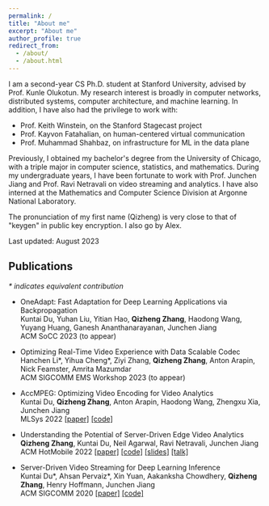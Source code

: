 ```yaml
---
permalink: /
title: "About me"
excerpt: "About me"
author_profile: true
redirect_from: 
  - /about/
  - /about.html
---
```


I am a second-year CS Ph.D. student at Stanford University, advised by Prof. Kunle Olukotun. My research interest is broadly in computer networks, distributed systems, computer architecture, and machine learning. In addition, I have also had the privilege to work with:
- Prof. Keith Winstein, on the Stanford Stagecast project
- Prof. Kayvon Fatahalian, on human-centered virtual communication
- Prof. Muhammad Shahbaz, on infrastructure for ML in the data plane

Previously, I obtained my bachelor's degree from the University of Chicago, with a triple major in computer science, statistics, and mathematics. During my undergraduate years, I have been fortunate to work with Prof. Junchen Jiang and Prof. Ravi Netravali on video streaming and analytics. I have also interned at the Mathematics and Computer Science Division at Argonne National Laboratory.

The pronunciation of my first name (Qizheng) is very close to that of "keygen" in public key encryption. I also go by Alex.

Last updated: August 2023

## Publications
_* indicates equivalent contribution_
- OneAdapt: Fast Adaptation for Deep Learning Applications via Backpropagation<br />
  Kuntai Du, Yuhan Liu, Yitian Hao, **Qizheng Zhang**, Haodong Wang, Yuyang Huang, Ganesh Ananthanarayanan, Junchen Jiang<br />
  ACM SoCC 2023 (to appear)

- Optimizing Real-Time Video Experience with Data Scalable Codec<br />
  Hanchen Li\*, Yihua Cheng\*, Ziyi Zhang, **Qizheng Zhang**, Anton Arapin, Nick Feamster, Amrita Mazumdar<br />
  ACM SIGCOMM EMS Workshop 2023 (to appear)

- AccMPEG: Optimizing Video Encoding for Video Analytics<br />
  Kuntai Du, **Qizheng Zhang**, Anton Arapin, Haodong Wang, Zhengxu Xia, Junchen Jiang<br />
  MLSys 2022 [[paper]](https://alex-q-z.github.io/files/accmpeg_mlsys22.pdf) [[code]](https://github.com/KuntaiDu/AccMPEG)
  
- Understanding the Potential of Server-Driven Edge Video Analytics<br />
  **Qizheng Zhang**, Kuntai Du, Neil Agarwal, Ravi Netravali, Junchen Jiang<br />
  ACM HotMobile 2022 [[paper]](https://alex-q-z.github.io/files/saliency_hotmobile22.pdf) [[code]](https://github.com/Alex-q-z/saliency-based-feedback) [[slides]](https://alex-q-z.github.io/files/saliency_hotmobile22_slides.pdf) [[talk]](https://www.youtube.com/watch?v=xtSafM0VbTs)

- Server-Driven Video Streaming for Deep Learning Inference<br /> 
  Kuntai Du\*, Ahsan Pervaiz\*, Xin Yuan, Aakanksha Chowdhery, **Qizheng Zhang**, Henry Hoffmann, Junchen Jiang<br />
  ACM SIGCOMM 2020 [[paper]](https://alex-q-z.github.io/files/DDS-sigcomm20.pdf) [[code]](https://github.com/KuntaiDu/dds)

<!---
## Honors and Awards
* Magna Cum Laude, *University of Chicago*, 2022
* Phi Beta Kappa, *University of Chicago*, 2021
* Dean's List, *University of Chicago*, 2018-2022
* Robert Maynard Hutchins Scholars, *University of Chicago*, 2020
* Soong Ching Ling Foundation Scholarship, 2020
* Jeff Metcalf Summer Research Fellowship, 2019
-->
